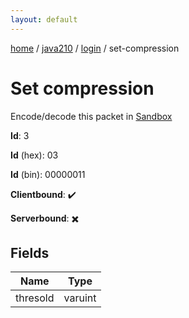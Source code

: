 ```yaml
---
layout: default
---
```


[home](/)  /  [java210](/protocol/java210)  /  [login](/protocol/java210/login)  /  set-compression

# Set compression

Encode/decode this packet in [Sandbox](../../../sandbox/java210#login.set_compression)

**Id**: 3

**Id** (hex): 03

**Id** (bin): 00000011

**Clientbound**: ✔️

**Serverbound**: ✖️

## Fields

Name | Type
---|---
thresold | varuint
